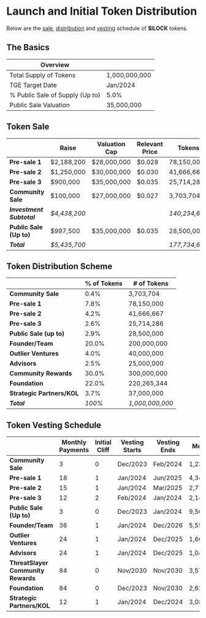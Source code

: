 # Launch and Initial Token Distribution

Below are the [sale](#sale), [distribution](#distribution) and [vesting](#vesting) schedule of **$ILOCK** tokens.

## The Basics

| Overview                        |               |
|---------------------------------|---------------|
| Total Supply of Tokens          | 1,000,000,000 |
| TGE Target Date                 | Jan/2024      |
| % Public Sale of Supply (Up to) | 5.0%          |
| Public Sale Valuation           | 35,000,000    |

## Token Sale

|                         | Raise       | Valuation Cap | Relevant Price  | Tokens      | % of Tokens   |
|-------------------------|-------------|---------------|-----------------|-------------|---------------|
| **Pre-sale 1**          | $2,188,200  | $28,000,000   |  $0.028         | 78,150,000  |   7.82%       |
| **Pre-sale 2**          | $1,250,000  | $30,000,000   |  $0.030         | 41,666,667  |   4.17%       |
| **Pre-sale 3**          | $900,000    | $35,000,000   |  $0.035         | 25,714,286  |   2.57%       |
| **Community Sale**      | $100,000    | $27,000,000   |  $0.027         | 3,703,704   |   0.37%       |
| ***Investment Subtotal***|*$4,438,200*|               |                 |*140,234,656*|   *14.92%*    |
| **Public Sale (Up to)** | $997,500    | $35,000,000   |  $0.035         | 28,500,000  |   2.85%       |
| ***Total***             |*$5,435,700* |               |                 |*177,734,656*|   *17.77%*    |


## Token Distribution Scheme

|                      | % of Tokens | # of Tokens   |
|----------------------|-------------|---------------|
| **Community Sale**   | 0.4%        | 3,703,704     |
| **Pre-sale 1**       | 7.8%        | 78,150,000    |
| **Pre-sale 2**       | 4.2%        | 41,666,667    |
| **Pre-sale 3**       | 2.6%        | 25,714,286    |
| **Public Sale (up to)**| 2.9%      | 28,500,000    |        
| **Founder/Team**     | 20.0%       | 200,000,000   |
| **Outlier Ventures** | 4.0%        | 40,000,000    |
| **Advisors**         | 2.5%        | 25,000,000    |
| **Community Rewards**| 30.0%       | 300,000,000   |
| **Foundation**       | 22.0%       | 220,265,344   |
| **Strategic Partners/KOL**| 3.7%   | 37,000,000    |
| ***Total***          | *100%*      |*1,000,000,000*|


## Token Vesting Schedule

|                        | Monthly Payments | Initial Cliff | Vesting Starts| Vesting Ends| Monthly     |
|------------------------|------------------|---------------|---------------|-------------|-------------|
| **Community Sale**     | 3                | 0             | Dec/2023      | Feb/2024    |  1,234,568  |
| **Pre-sale 1**         | 18               | 1             | Jan/2024      | Jun/2025    |  4,341,667  |
| **Pre-sale 2**         | 15               | 1             | Jan/2024      | Mar/2025    |  2,777,778  |
| **Pre-sale 3**         | 12               | 2             | Feb/2024      | Jan/2024    |  2,142,857  |
| **Public Sale (Up to)**| 3                | 0             | Dec/2023      | Jan/2024    |  9,500,000 |
| **Founder/Team**       | 36               | 1             | Jan/2024      | Dec/2026    |  5,555,556  |
| **Outlier Ventures**   | 24               | 1             | Jan/2024      | Dec/2025    |  1,666,667  |
| **Advisors**           | 24               | 1             | Jan/2024      | Dec/2025    |  1,041,667  |
| **ThreatSlayer Community Rewards**  |84               | 0             | Nov/2030      | Nov/2030    |  3,571,429  |
| **Foundation**         | 84               | 0             | Dec/2023      | Nov/2030    |  2,622,206  |
| **Strategic Partners/KOL**| 12            | 1             | Jan/2024      | Dec/2024    |  3,083,333  |

